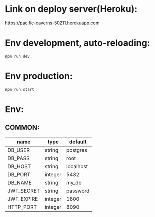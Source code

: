 Link on deploy server(Heroku):
=====
https://pacific-caverns-50211.herokuapp.com


Env development, auto-reloading:
===
    npm run dev

Env production:
===
    npm run start


Env:
=

COMMON:
-

| name                              | type    | default                  |
|-----------------------------------|---------|--------------------------|
| DB_USER                           | string  | postgres
| DB_PASS                           | string  | root
| DB_HOST                           | string  | localhost
| DB_PORT                           | integer | 5432
| DB_NAME                           | string  | my_db
| JWT_SECRET                        | string  | password
| JWT_EXPIRE                        | integer | 1800
| HTTP_PORT                         | integer | 8090    

